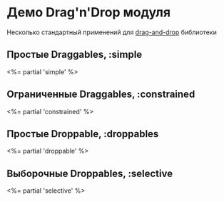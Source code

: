 # Демо Drag'n'Drop модуля

Несколько стандартный применений для [drag-and-drop](/plugins/drag-and-drop) библиотеки

## Простые Draggables, :simple
<%= partial 'simple' %>

## Ограниченные Draggables, :constrained
<%= partial 'constrained' %>


## Простые Droppable, :droppables
<%= partial 'droppable' %>

## Выборочные Droppables, :selective
<%= partial 'selective' %>
